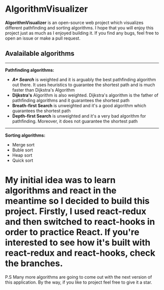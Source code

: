 # AlgorithmVisualizer

**AlgorithmVisualizer** is an open-source web project which visualizes different pathfinding and sorting algorithms. I hope that you will enjoy this project just as much as I enjoyed building it. If you find any bugs, feel free to open an issue or make a pull request.

## Avalailable algorithms

***

**Pathfinding algorithms:**
* ___A* Search___ is weighted and it is arguably the best pathfinding algorithm out there. It uses heuristics to guarantee the shortest path and is much faster than Dijkstra's Algorithm
* **Dijkstra's** Algorithm is also weighted. Dijkstra's algorithm is the father of pathfinding algorithms and it guarantees the shortest path
* **Breath-first Search** is unweighted and it's a good algorithm which guarantees the shortest path
* **Depth-first Search** is unweighted and it's a very bad algorithm for pathfinding. Moreover, it does not guarantee the shortest path
***

**Sorting algorithms:**
* Merge sort
* Buble sort 
* Heap sort
* Quick sort

# My initial idea was to learn algorithms and react in the meantime so I decided to build this project. Firstly, I used react-redux and then switched to react-hooks in order to practice React. If you're interested to see how it's built with react-redux and react-hooks, check the branches.

P.S Many more algorithms are going to come out with the next version of this application. By the way, if you like to project feel free to give it a star.
